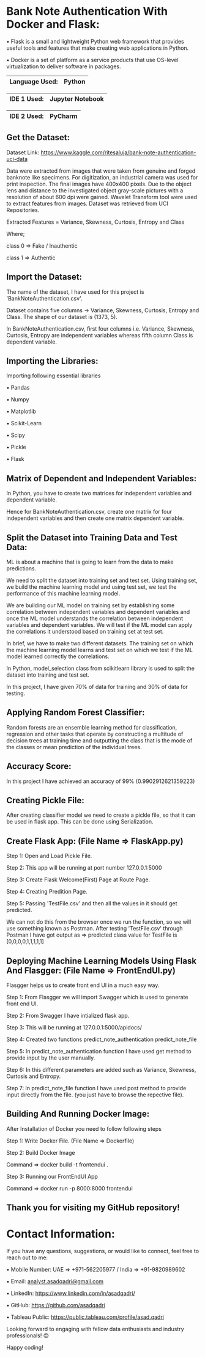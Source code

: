 # Bank Note Authentication With Docker and Flask:

• Flask is a small and lightweight Python web framework that provides useful tools and features that make creating web applications in Python.

• Docker is a set of platform as a service products that use OS-level virtualization to deliver software in packages.

|Language Used: | Python             |
|---------------|--------------------|

|IDE 1 Used:    | Jupyter Notebook |
|---------------|--------------------|

|IDE 2 Used:    | PyCharm          |
|---------------|--------------------|

## Get the Dataset:

Dataset Link: https://www.kaggle.com/ritesaluja/bank-note-authentication-uci-data

Data were extracted from images that were taken from genuine and forged banknote like specimens. For digitization, an industrial camera was used for print inspection. The final images have 400x400 pixels. Due to the object lens and distance to the investigated object gray-scale pictures with a resolution of about 600 dpi were gained. Wavelet Transform tool were used to extract features from images. Dataset was retrieved from UCI Repositories.

Extracted Features = Variance, Skewness, Curtosis, Entropy and Class

Where;

class 0 => Fake / Inauthentic

class 1 => Authentic

## Import the Dataset:

The name of the dataset, I have used for this project is 'BankNoteAuthentication.csv'.

Dataset contains five columns -> Variance, Skewness, Curtosis, Entropy and Class. The shape of our dataset is (1373, 5).

In BankNoteAuthentication.csv, first four columns i.e. Variance, Skewness, Curtosis, Entropy are independent variables whereas fifth column Class is dependent variable.

## Importing the Libraries:

Importing following essential libraries

• Pandas

• Numpy

• Matplotlib

• Scikit-Learn

• Scipy

• Pickle

• Flask

## Matrix of Dependent and Independent Variables:

In Python, you have to create two matrices for independent variables and dependent variable.

Hence for BankNoteAuthentication.csv, create one matrix for four independent variables and then create one matrix dependent variable.

## Split the Dataset into Training Data and Test Data:

ML is about a machine that is going to learn from the data to make predictions.

We need to split the dataset into training set and test set. Using training set, we build the machine learning model and using test set, we test the performance of this machine learning model.

We are building our ML model on training set by establishing some correlation between independent variables and dependent variables and once the ML model understands the correlation between independent variables and dependent variables. We will test if the ML model can apply the correlations it understood based on training set at test set.

In brief, we have to make two different datasets. The training set on which the machine learning model learns and test set on which we test if the ML model learned correctly the correlations.

In Python, model_selection class from scikitlearn library is used to split the dataset into training and test set.

In this project, I have given 70% of data for training and 30% of data for testing.

## Applying Random Forest Classifier:

Random forests are an ensemble learning method for classification, regression and other tasks that operate by constructing a multitude of decision trees at training time and outputting the class that is the mode of the classes or mean prediction of the individual trees.

## Accuracy Score:
In this project I have achieved an accuracy of 99% (0.9902912621359223)

## Creating Pickle File:
After creating classifier model we need to create a pickle file, so that it can be used in flask app. This can be done using Serialization.

## Create Flask App: (File Name => FlaskApp.py)

Step 1: Open and Load Pickle File.

Step 2: This app will be running at port number 127.0.0.1:5000

Step 3: Create Flask Welcome(First) Page at Route Page.

Step 4: Creating Predition Page.

Step 5: Passing 'TestFile.csv' and then all the values in it should get predicted.

  We can not do this from the browser once we run the function, so we will use something known as Postman. After testing 'TestFile.csv' through Postman I have got output as => predicted class value for TestFile is [0,0,0,0,1,1,1,1,1]

## Deploying Machine Learning Models Using Flask And Flasgger: (File Name => FrontEndUI.py)

Flasgger helps us to create front end UI in a much easy way.

Step 1: From Flasgger we will import Swagger which is used to generate front end UI.

Step 2: From Swagger I have intialized flask app.

Step 3: This will be running at 127.0.0.1:5000/apidocs/

Step 4: Created two functions
	predict_note_authentication
	predict_note_file

Step 5: In predict_note_authentication function I have used get method to provide input by the user manually.

Step 6: In this different parameters are added such as Variance, Skewness, Curtosis and Entropy.

Step 7: In predict_note_file function I have used post method to provide input directly from the file. (you just have to browse the repective file).

## Building And Running Docker Image:

After Installation of Docker you need to follow following steps

Step 1: Write Docker File. (File Name => Dockerfile)

Step 2: Build Docker Image

Command => docker build -t frontendui .

Step 3: Running our FrontEndUI App

Command => docker run -p 8000:8000 frontendui

## Thank you for visiting my GitHub repository!

# Contact Information:

If you have any questions, suggestions, or would like to connect, feel free to reach out to me:

• Mobile Number: UAE => +971-562205977 / India => +91-9820989602

• Email: analyst.asadqadri@gmail.com

• LinkedIn: https://www.linkedin.com/in/asadqadri/

• GitHub: https://github.com/asadqadri

• Tableau Public: https://public.tableau.com/profile/asad.qadri

Looking forward to engaging with fellow data enthusiasts and industry professionals! 😊

Happy coding!
